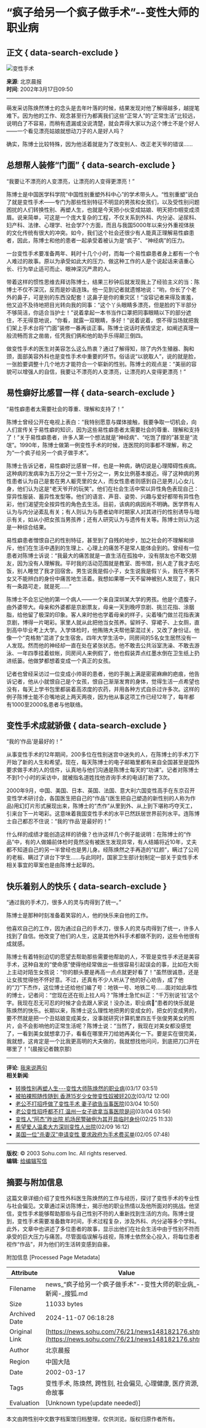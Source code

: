 # “疯子给另一个疯子做手术”--变性大师的职业病

## 正文 { data-search-exclude }


![变性手术](https://photo.sohu.com/37/72/Img147497237.gif)

**来源**: 北京晨报  
**时间**: 2002年3月17日09:50

---

萌发采访陈焕然博士的念头是去年叶落的时候，结果发现对他了解得越多，越提笔难下。因为他的工作、观念甚至行为都离我们这些“正常人”的“正常生活”比较远，说明白了不容易，而稍有遗漏或没说清楚，就会弄得大家以为这个博士不是个好人——一个看见漂亮姑娘就想动刀子的人是好人吗？

确实，陈博士比较特殊，因为他活着就是为了改变别人、改正老天爷的错误……

## 总想帮人装修“门面” { data-search-exclude }

“我要让不漂亮的人变漂亮，让漂亮的人变得更漂亮！”

陈博士是中国医学科学院“中国性别重塑外科中心”的学术带头人。“性别重塑”说白了就是变性手术——专门为那些性别特征不明显的男孩和女孩们，以及受性别问题困扰的人们转换性别、再塑人生，也就是今天把小伙变成姑娘、明天把巾帼变成须眉。说来简单，可这是一个庞大复杂的工程，不仅关系到外科、内分泌、泌尿科、妇产科、法律、心理学、社会学7个方面，而且与我国5000年以来分外重视体肤的文化传统有很大的冲突。如今，我们这个社会还很少有人能真正理解易性癖患者，因此，陈博士和他的患者一起承受着被认为是“疯子”、“神经病”的压力。

一台变性手术要准备两年、耗时十几个小时，而每一个易性癖患者身上都有一个令人难过的故事。原以为承受如此大的压力、做这种工作的人是个说起话来语重心长、行为举止适可而止、眼神深沉严肃的人。

带着这样的惯性思维去拜访陈博士，结果三秒钟后就发现我上了经验主义的当：陈博士不仅不深沉，反而是妙语连珠。他一见到记者就遗憾地说：“哟，你长了个老外的鼻子，可是别的东西没配套！这鼻子是你的重灾区！”没容记者来得及害羞，他又迫不及待地把目光转向我的同事：“这个丫头眼睛多漂亮，但是脸的下半部分不够简洁，你适合当护士！”说着拿起一本书当作口罩把同事眼睛以下的部分遮住，不无得意地说，“你看，就露一双眼睛，多好！”说着说着，恨不得当场就把我们架上手术台将“门面”装修一番再谈正事。陈博士说话时表情坚定，如阐述真理一般流畅而言之凿凿，任凭我们俩和他的助手乐得颠三倒四。

做变性手术的医生对美容怎么这么热衷？通过了解得知，除了内外生殖器、胸和颈，面部美容外科也是变性手术中重要的环节。俗话说“以貌取人”，说的就是脸，一张脸要调整十几个地方才能符合一个崭新的性别。陈博士的观点是：“美丽的容貌可以增强人的自信，我要让不漂亮的人变漂亮，让漂亮的人变得更漂亮！”

## 易性癖好比感冒一样 { data-search-exclude }

“易性癖患者太需要社会的尊重、理解和支持了！”

陈博士曾经公开在电视上表白：“我特别愿意与媒体接触，我要争取一切机会，向人们宣传关于易性癖的知识，因为这些易性癖患者太需要社会的尊重、理解和支持了！”关于易性癖患者，许多人第一个想法就是“神经病”、“吃饱了撑的”甚至是“流氓”。1990年，陈博士做第一例变性手术的时候，连医院的同事都不理解，称之为“一个疯子给另一个疯子做手术”。

陈博士告诉记者，易性癖好比感冒一样，也是一种病，确切说是心理障碍性疾病。这种病的发病率为五万分之一至十万分之一，男女比例基本接近。得了这种病的男性患者认为自己是套在男人躯壳里的女人，而女性患者则感到自己是男儿心女儿身，他们认为这是“老天爷开的玩笑”。他们在社会生活中常以异性角色表现自己：穿异性服装、蓄异性发型等。他们的语言、声音、姿势、兴趣与爱好都带有异性色彩，他们渴望完全按异性的角色去生活。目前，该病的病因尚不明确。医学界有人认为与内分泌紊乱有关；有人则认为与患者幼年时期家人对其进行的性别诱导与暗示有关，如从小把女孩当男孩养；还有人研究认为与遗传有关等。陈博士则认为这是一种综合结果。

易性癖患者憎恨自己的性别特征，甚至到了自残的地步，加之社会的不理解和排斥，他们在生活中遇到的生理上、心理上的痛苦不是常人能体会到的。曾经有一位患者对陈博士诉说：“我最大的痛苦就是一直生活在孤独中，没有朋友也不敢交朋友，因为没有人理解我。平时我的活动范围就是教室、图书馆，别人走了我才去吃饭，别人睡觉了我才回宿舍。男生说我是假小子，女生说我是假丫头，我在不男不女又不能辨白的身份中痛苦地生活着。我想如果哪一天不留神被别人发现了，我只有一条路可走，就是死……”

陈博士不会忘记他的第一个病人——一个来自深圳某大学的男孩。他是个遗腹子，由外婆带大。母亲和外婆都是京剧票友，母亲一天到晚哼京剧、挑兰花指、涂胭脂，给他留了极深的印象。客人来时他也学着母亲的样子，尖着嗓门做兰花指表演京剧，博得一片喝彩。家里人就从此把他当女孩养。留辫子、穿裙子、上女厕，直到高中毕业考上大学。入学体检时，他贿赂大夫帮他蒙混过关，又改了身份证。他像一个“克格勃”混进了女生宿舍。四年大学生活中，同房间的5名女生居然没有一人发现。然而他的神经却一直在处在紧张状态。他不敢去公共浴室洗澡、不敢去游泳、一年四季挂着蚊帐，同房间人来例假了，他也假装弄点红墨水倒在卫生纸上扔进纸篓。他做梦都想着变成一个真正的女孩。

记者也曾经采访过一位变成小帅哥的患者，他的手腕上满是密密麻麻的疤痕，他告诉记者，他从小就恨自己是个女孩，恨自己渐渐发育的身体，觉得生活一点希望也没有，每天上学书包里都装着高浓度的农药，并用各种方式自杀过许多次。这样的例子陈博士能不合嘴地说上两天两夜，因为他从事这项工作已经12年了，每年都有1000至2000名患者与他联络。

## 变性手术成就骄傲 { data-search-exclude }

“我的‘作品’是最好的！”

从事变性手术的12年期间，200多位在性别迷宫中迷失的人，在陈博士的手术刀下开始了新的人生和希望。现在，每天陈博士的电子邮箱里都有来自全国甚至是国外要求做手术的人的信件，认真地与他们沟通是陈博士每天的“功课”。记者对陈博士不到1个小时的采访中，就被指名道姓找他咨询手术的电话打断了3次。

2000年9月，中国、美国、日本、英国、法国、意大利六国变性高手在东京召开变性学术研讨会，各国医生把自己的“作品”(医生把自己塑造的新性别的人称为作品)用幻灯片形式展现出来，陈博士的“杰作”从里到外、从上到下堪称巧夺天工，引来台下一片喝彩。这意味着我国变性手术的水平已然跃居世界前列水平。连陈博士自己都忍不住说：“我的‘作品’是最好的！”

什么样的成绩才能创造这样的骄傲？也许这样几个例子能说明：在陈博士的“作品”中，有的人做婚前体检时竟然没有被医生发现异常，有人结婚将近10年，丈夫都不知道自己的另一半曾经也是男儿身。经陈焕然之手再造的“红颜”，瞒过了公司的老板、瞒过了讲台下学生……与此同时，国家卫生部计划制定一部关于变性手术相关事宜的草案也是由陈博士起草的。

## 快乐着别人的快乐 { data-search-exclude }

“通过我的手术刀，很多人的灵与肉得到了统一。”

陈博士是那种时刻准备着笑容的人，他的快乐来自他的工作。

他喜欢自己的工作，因为通过自己的手术刀，很多人的灵与肉得到了统一，许多人找到了自信。他改变了他们的人生，这是其他外科手术都做不到的，这些令他很有成就感。

陈博士有着特别迫切的愿望去帮助那些需要他帮助的人，不管是变性手术还是美容手术，这种自发的“使命感”使得他经常做出一些很容易引起误会的事，比如在大街上主动对陌生女孩说：“你的额头要是再高一点点就更好看了！”虽然很诚恳，还是让女孩觉得他不怀好意。不过，还真有不少人听从了他的好心劝告，成了他的“刀”下杰作，这位博士还给他们编了号：地铁一号、地铁二号……面对如此率性的博士，记者问：“您现在还在街上拉人吗？”陈博士急忙纠正：“千万别说‘拉’这个字。我现在忍无可忍的时候才会去跟人家说！没办法，职业病”患者的快乐就是陈焕然的快乐。长期以来，陈博士这么理性地把男的变成女的，把女的变成男的，要不然就是把一个丑姑娘变成美女，没事就研究计算机里四五千张俊男美女的照片，会不会影响他的正常生活呢？陈博士说：“当然了，我现在对美女都没感觉了，一看到美女就想拿刀子，看看在哪里开刀给她再美化一下。要是实在很完美，我就想，这肯定是一个比我更高明的大夫做的，我就想找他问问，到底把刀口开在哪里了！”(晨报记者魏京那)

--- 

**评论**: [我来说两句](https://discuss.chinaren.com/76/21/discuss148182176.shtml)  
**相关新闻**: 
- [转换性别再塑人生---变性大师陈焕然的职业病](https://news.sohu.com/10/14/news148181410.shtml)(03/17 03:51)
- [被拍裸照随传随到 香港15岁少女惨变性奴被奸20次](https://news.sohu.com/65/87/news148128765.shtml)(03/12 12:00)
- [老公不打招呼做了变性手术 妻子欲告当事医院](https://news.sohu.com/85/95/news148049585.shtml)(03/04 10:50)
- [老公变性招呼都不打 温州一女子欲拿当事医院是问](https://news.sohu.com/46/72/news148047246.shtml)(03/04 03:56)
- [变性人“阿杰”昨出院 机场民警破例为其开具临时身份](https://news.sohu.com/55/88/news147968855.shtml)(02/25 11:33)
- [希望爱人温柔大方深圳变性人出院](https://news.sohu.com/07/07/news147870707.shtml)(02/09 16:12)
- [美国一位"杀妻汉"申请变性 要求政府为手术费买单](https://news.sohu.com/12/60/news147836012.shtml)(02/05 07:48)

---

**版权**: © 2003 Sohu.com Inc. All rights reserved.  
**编辑**: [给编辑写信](mailto:editor@sohu-inc.com)

## 摘要与附加信息

<!-- tcd_abstract -->
这篇文章详细介绍了变性外科医生陈焕然的工作与经历，探讨了变性手术的专业性与社会偏见。文章通过采访陈博士，揭示他的职业热情以及他所面对的挑战。他坚信，变性手术能够帮助那些与自己性别不符的人重新找到生活的方向。陈博士提到，变性手术需要准备数年时间，手术过程复杂，涉及外科、内分泌等多个学科。此外，文章中也讲述了多位患者的故事，显示出他们在社会生活中由于性别不符而承受的巨大压力与痛苦。尽管面临误解与歧视，陈博士依然全心投入，将每位患者视作“作品”，并为他们的生活转变感到自豪。
<!-- tcd_abstract_end -->

附加信息 [Processed Page Metadata]

| Attribute       | Value                                  |
|-----------------|----------------------------------------|
| Filename        | news_“疯子给另一个疯子做手术”--变性大师的职业病_-_新闻-_搜狐.md                             |
| Size            | 11033 bytes                           |
| Archived Date   | 2024-11-07 06:18:28                             |
| Original Link   | [https://news.sohu.com/76/21/news148182176.shtml](https://news.sohu.com/76/21/news148182176.shtml)                       |
| Author          | 北京晨报                               |
| Region          | 中国大陆                               |
| Date            | 2002-03-17                                 |
| Tags            | 变性手术, 陈焕然, 跨性别, 社会偏见, 心理健康, 医疗资源, 生命故事                                 |
| Evaluation            | [Unknown type(update needed)]                                 |
<!-- tcd_table_end -->

本文由跨性别中文数字档案馆归档整理，仅供浏览。版权归原作者所有。
